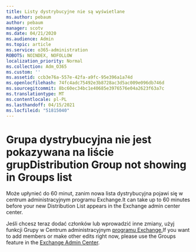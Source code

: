 ```yaml
---
title: Listy dystrybucyjne nie są wyświetlane
ms.author: pebaum
author: pebaum
manager: scotv
ms.date: 04/21/2020
ms.audience: Admin
ms.topic: article
ms.service: o365-administration
ROBOTS: NOINDEX, NOFOLLOW
localization_priority: Normal
ms.collection: Adm_O365
ms.custom: ''
ms.assetid: ccb3e76a-557e-42fa-a9fc-95e396a1a74d
ms.openlocfilehash: 74fc4adc75492e3b8728ac3d5ac009e096db746d
ms.sourcegitcommit: 8bc60ec34bc1e40685e3976576e04a2623f63a7c
ms.translationtype: MT
ms.contentlocale: pl-PL
ms.lasthandoff: 04/15/2021
ms.locfileid: "51815040"
---
```

# <a name="distribution-group-not-showing-in-groups-list"></a><span data-ttu-id="2965c-102">Grupa dystrybucyjna nie jest pokazywana na liście grup</span><span class="sxs-lookup"><span data-stu-id="2965c-102">Distribution Group not showing in Groups list</span></span>

<span data-ttu-id="2965c-103">Może upłynieć do 60 minut, zanim nowa lista dystrybucyjna pojawi się w centrum administracyjnym programu Exchange.</span><span class="sxs-lookup"><span data-stu-id="2965c-103">It can take up to 60 minutes before your new Distribution List appears in the Exchange admin center center.</span></span>
  
<span data-ttu-id="2965c-104">Jeśli chcesz teraz dodać członków lub wprowadzić inne zmiany, użyj funkcji Grupy w Centrum administracyjnym [programu Exchange.](https://outlook.office365.com/ecp/?rfr=Admin_o365&amp;exsvurl=1&amp;mkt=en-US.aspx)</span><span class="sxs-lookup"><span data-stu-id="2965c-104">If you want to add members or make other edits right now, please use the Groups feature in the [Exchange Admin Center](https://outlook.office365.com/ecp/?rfr=Admin_o365&amp;exsvurl=1&amp;mkt=en-US.aspx).</span></span>
  

